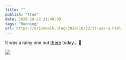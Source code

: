 ```yaml
---
title: ""
publish: "true"
date: 2020-10-22 21:49:09
tags: "Running"
url: https://ericmwalk.blog/2020/10/22/it-was-a.html
---
```


It was a rainy one out [there](https://www.strava.com/activities/4229696879) today... 🏃

![](https://ericmwalk.blog/uploads/2020/a0a83f2f41.jpg)